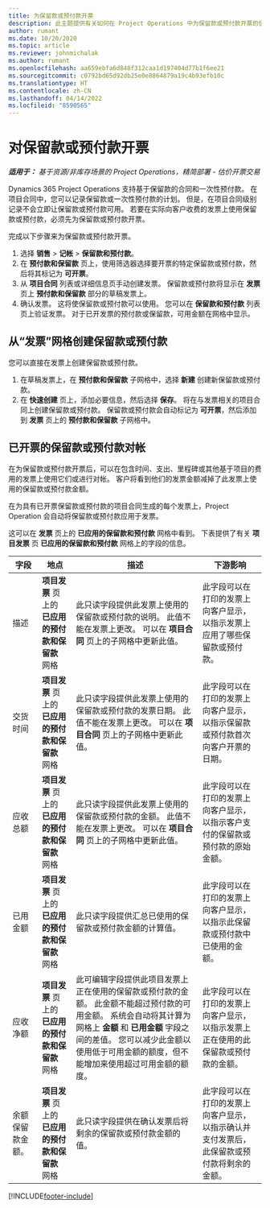 ```yaml
---
title: 为保留款或预付款开票
description: 此主题提供有关如何在 Project Operations 中为保留款或预付款开票的信息。
author: rumant
ms.date: 10/20/2020
ms.topic: article
ms.reviewer: johnmichalak
ms.author: rumant
ms.openlocfilehash: aa659ebfa6d848f312caa1d197404d77b1f6ee21
ms.sourcegitcommit: c0792bd65d92db25e0e8864879a19c4b93efb10c
ms.translationtype: HT
ms.contentlocale: zh-CN
ms.lasthandoff: 04/14/2022
ms.locfileid: "8590565"
---
```

# <a name="invoice-a-retainer-or-an-advance"></a>对保留款或预付款开票

_**适用于：** 基于资源/非库存场景的 Project Operations，精简部署 - 估价开票交易_

Dynamics 365 Project Operations 支持基于保留款的合同和一次性预付款。 在项目合同中，您可以记录保留款或一次性预付款的计划。 但是，在项目合同级别记录不会立即让保留款或预付款可用。 若要在实际向客户收费的发票上使用保留款或预付款，必须先为保留款或预付款开票。

完成以下步骤来为保留款或预付款开票。

1. 选择 **销售** > **记帐** > **保留款和预付款**。 
2. 在 **预付款和保留款** 页上，使用筛选器选择要开票的特定保留款或预付款，然后将其标记为 **可开票**。
3. 从 **项目合同** 列表或详细信息页手动创建发票。 保留款或预付款将显示在 **发票** 页上 **预付款和保留款** 部分的草稿发票上。
4. 确认发票。 这将使保留款或预付款可以使用。 您可以在 **保留款和预付款** 列表页上验证发票。 对于已开发票的预付款或保留款，可用金额在网格中显示。

## <a name="create-a-retainer-or-advance-from-the-invoice-grid"></a>从“发票”网格创建保留款或预付款

您可以直接在发票上创建保留款或预付款。

1. 在草稿发票上，在 **预付款和保留款** 子网格中，选择 **新建** 创建新保留款或预付款。 
2. 在 **快速创建** 页上，添加必要信息，然后选择 **保存**。 将在与发票相关的项目合同上创建保留款或预付款。 保留款或预付款会自动标记为 **可开票**，然后添加到 **发票** 页上的 **预付款和保留款** 子网格中。

## <a name="reconcile-an-invoiced-retainer-or-advance"></a>已开票的保留款或预付款对帐

在为保留款或预付款开票后，可以在包含时间、支出、里程碑或其他基于项目的费用的发票上使用它们或进行对帐。 客户将看到他们的发票金额减掉了此发票上使用的保留款或预付款金额。

在为具有已开票保留款或预付款的项目合同生成的每个发票上，Project Operation 会自动将保留款或预付款应用于发票。

这可以在 **发票** 页上的 **已应用的保留款和预付款** 网格中看到。 下表提供了有关 **项目发票** 页 **已应用的保留款和预付款** 网格上的字段的信息。

| 字段 | 地点 | 描述 | 下游影响 |
| --- | --- | --- | --- |
| 描述 | **项目发票** 页上的 **已应用的预付款和保留款** 网格 |此只读字段提供此发票上使用的保留款或预付款的说明。 此值不能在发票上更改。 可以在 **项目合同** 页上的子网格中更新此值。 | 此字段可以在打印的发票上向客户显示，以指示发票上应用了哪些保留款或预付款。 |
| 交货时间 | **项目发票** 页上的 **已应用的预付款和保留款** 网格  | 此只读字段提供此发票上使用的保留款或预付款的发票日期。 此值不能在发票上更改。 可以在 **项目合同** 页上的子网格中更新此值。 | 此字段可以在打印的发票上向客户显示，以指示保留款或预付款首次向客户开票的日期。 |
| 应收总额 | **项目发票** 页上的 **已应用的预付款和保留款** 网格  | 此只读字段提供此发票上使用的保留款或预付款的金额。 此值不能在发票上更改。 可以在 **项目合同** 页上的子网格中更新此值。 | 此字段可以在打印的发票上向客户显示，以指示客户支付的保留款或预付款的原始金额。 |
| 已用金额 | **项目发票** 页上的 **已应用的预付款和保留款** 网格  | 此只读字段提供汇总已使用的保留款或预付款金额的计算值。 | 此字段可以在打印的发票上向客户显示，以指示此保留款或预付款中已使用的金额。 |
| 应收净额 | **项目发票** 页上的 **已应用的预付款和保留款** 网格  | 此可编辑字段提供此项目发票上正在使用的保留款或预付款的金额。 此金额不能超过预付款的可用金额。 系统会自动将其计算为网格上 **金额** 和 **已用金额** 字段之间的差值。 您可以减少此金额以使用低于可用金额的额度，但不能增加来使用超过可用金额的额度。 | 此字段可以在打印的发票上向客户显示，以指示发票上正在使用的此保留款或预付款的金额。 |
| 余额保留款金额。 | **项目发票** 页上的 **已应用的预付款和保留款** 网格  | 此只读字段提供在确认发票后将剩余的保留款或预付款金额的值。 | 此字段可以在打印的发票上向客户显示，以指示确认并支付发票后，此保留款或预付款将剩余的金额。 |


[!INCLUDE[footer-include](../../includes/footer-banner.md)]